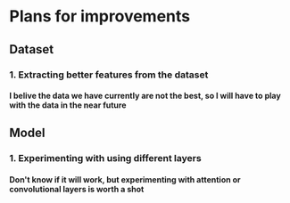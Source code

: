 # Plans for improvements

## Dataset

### 1. Extracting better features from the dataset

#### I belive the data we have currently are not the best, so I will have to play with the data in the near future

## Model

### 1. Experimenting with using different layers

#### Don't know if it will work, but experimenting with attention or convolutional layers is worth a shot
